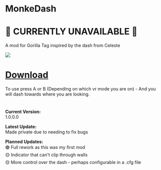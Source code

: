 # MonkeDash

# 🔴 CURRENTLY UNAVAILABLE 🔴

A mod for Gorilla Tag inspired by the dash from Celeste

![](Assets/DashMonke.gif)

# [Download](https://github.com/TrueTamashii/MonkeDash/blob/main/MonkeDash.dll?raw=true)

To use press A or B (Depending on which vr mode you are on) - And you will dash towards where you are looking.

#

**Current Version:**
</br> 1.0.0.0

**Latest Update:**
</br> Made private due to needing to fix bugs

**Planned Updates:**
</br> 🟢 Full rework as this was my first mod
</br> 🟡 Indicator that can't clip through walls
</br> 🟡  More control over the dash - perhaps configurable in a .cfg file
